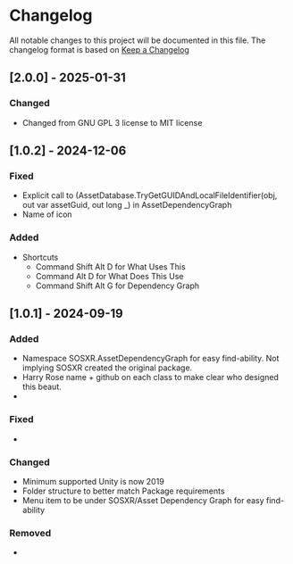 # Changelog

All notable changes to this project will be documented in this file.
The changelog format is based on [Keep a Changelog](https://keepachangelog.com/en/1.0.0/)

## [2.0.0] - 2025-01-31

### Changed

- Changed from GNU GPL 3 license to MIT license

## [1.0.2] - 2024-12-06

### Fixed

- Explicit call to (AssetDatabase.TryGetGUIDAndLocalFileIdentifier(obj, out var assetGuid, out long _) in
  AssetDependencyGraph
- Name of icon

### Added

- Shortcuts
    - Command Shift Alt D for What Uses This
    - Command Alt D for What Does This Use
    - Command Shift Alt G for Dependency Graph

## [1.0.1] - 2024-09-19

### Added

- Namespace SOSXR.AssetDependencyGraph for easy find-ability. Not implying SOSXR created the original package.
- Harry Rose name + github on each class to make clear who designed this beaut.
-

### Fixed

-

### Changed

- Minimum supported Unity is now 2019
- Folder structure to better match Package requirements
- Menu item to be under SOSXR/Asset Dependency Graph for easy find-ability

### Removed

-
